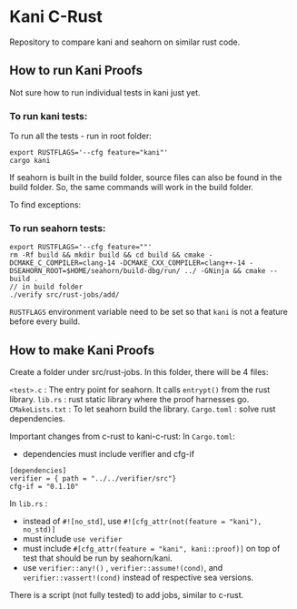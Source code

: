 # Kani C-Rust
Repository to compare kani and seahorn on similar rust code.

## How to run Kani Proofs
Not sure how to run individual tests in kani just yet.

### To run kani tests:
To run all the tests - run in root folder:
```
export RUSTFLAGS='--cfg feature="kani"'
cargo kani
``` 
If seahorn is built in the build folder, source files can also be found in the build folder. So, the same commands will work in the build folder.

To find exceptions: 

### To run seahorn tests:
```
export RUSTFLAGS='--cfg feature=""'
rm -Rf build && mkdir build && cd build && cmake -DCMAKE_C_COMPILER=clang-14 -DCMAKE_CXX_COMPILER=clang++-14 -DSEAHORN_ROOT=$HOME/seahorn/build-dbg/run/ ../ -GNinja && cmake --build .
// in build folder
./verify src/rust-jobs/add/
``` 

`RUSTFLAGS` environment variable need to be set so that `kani` is not a feature before every build.

## How to make Kani Proofs
Create a folder under src/rust-jobs. In this folder, there will be 4 files:

`<test>.c` : The entry point for seahorn. It calls `entrypt()` from the rust library.
`lib.rs` : rust static library where the proof harnesses go.
`CMakeLists.txt` : To let seahorn build the library.
`Cargo.toml` : solve rust dependencies.

Important changes from c-rust to kani-c-rust:
In `Cargo.toml`:
- dependencies must include verifier and cfg-if
```
[dependencies]
verifier = { path = "../../verifier/src"}
cfg-if = "0.1.10"
```

In `lib.rs` :
- instead of `#![no_std]`, use `#![cfg_attr(not(feature = "kani"), no_std)]`
- must include `use verifier`
- must include `#[cfg_attr(feature = "kani", kani::proof)]` on top of test that should be run by seahorn/kani.
- use `verifier::any!()` , `verifier::assume!(cond)`, and `verifier::vassert!(cond)` instead of respective sea versions.

There is a script (not fully tested) to add jobs, similar to c-rust.
